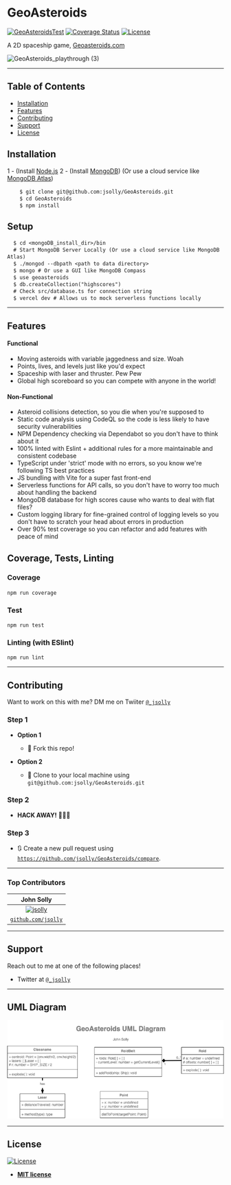 # GeoAsteroids
[![GeoAsteroidsTest](https://github.com/jsolly/GeoAsteroids/actions/workflows/GeoAsteroidsTest.yml/badge.svg)](https://github.com/jsolly/GeoAsteroids/actions/workflows/GeoAsteroidsTest.yml)
[![Coverage Status](https://coveralls.io/repos/github/jsolly/GeoAsteroids/badge.svg?branch=main)](https://coveralls.io/github/jsolly/GeoAsteroids?branch=main)
[![License](http://img.shields.io/:license-mit-blue.svg?style=flat-square)](http://badges.mit-license.org)

A 2D spaceship game, <a href="https://geoasteroids.com" target="_blank" >Geoasteroids.com</a>

![GeoAsteroids_playthrough (3)](https://user-images.githubusercontent.com/9572232/179308016-71265497-1d05-4750-bfd5-0f336cf7ae77.gif)

---

## Table of Contents

- [Installation](#installation)
- [Features](#features)
- [Contributing](#contributing)
- [Support](#support)
- [License](#license)

## Installation

1 - (Install <a href="https://nodejs.org/en/" rel="noopener noreferrer">Node.js</a>
2 - (Install <a href="https://www.mongodb.com/try/download/community" rel="noopener noreferrer">MongoDB</a>) (Or use a cloud service like <a href="https://www.mongodb.com/cloud/atlas" rel="noopener noreferrer">MongoDB Atlas</a>)

```shell
    $ git clone git@github.com:jsolly/GeoAsteroids.git
    $ cd GeoAsteroids
    $ npm install
```

## Setup

```shell
  $ cd <mongoDB_install_dir>/bin
  # Start MongoDB Server Locally (Or use a cloud service like MongoDB Atlas)
  $ ./mongod --dbpath <path to data directory>
  $ mongo # Or use a GUI like MongoDB Compass
  $ use geoasteroids
  $ db.createCollection("highscores")
  # Check src/database.ts for connection string
  $ vercel dev # Allows us to mock serverless functions locally
```

---

## Features

#### Functional

- Moving asteroids with variable jaggedness and size. Woah
- Points, lives, and levels just like you'd expect
- Spaceship with laser and thruster. Pew Pew
- Global high scoreboard so you can compete with anyone in the world!

#### Non-Functional

- Asteroid collisions detection, so you die when you're supposed to
- Static code analysis using CodeQL so the code is less likely to have security vulnerabilities
- NPM Dependency checking via Dependabot so you don't have to think about it
- 100% linted with Eslint + additional rules for a more maintainable and consistent codebase
- TypeScript under 'strict' mode with no errors, so you know we're following TS best practices
- JS bundling with Vite for a super fast front-end
- Serverless functions for API calls, so you don't have to worry too much about handling the backend
- MongoDB database for high scores cause who wants to deal with flat files?
- Custom logging library for fine-grained control of logging levels so you don't have to scratch your head about errors in production
- Over 90% test coverage so you can refactor and add features with peace of mind

## Coverage, Tests, Linting

### Coverage

```shell
npm run coverage
```

### Test

```shell
npm run test
```

### Linting (with ESlint)

```shell
npm run lint
```

---

## Contributing

Want to work on this with me? DM me on Twiiter <a href="https://twitter.com/_jsolly" target="_blank">`@_jsolly`</a>

### Step 1

- **Option 1**

  - 🍴 Fork this repo!

- **Option 2**
  - 👯 Clone to your local machine using `git@github.com:jsolly/GeoAsteroids.git`

### Step 2

- **HACK AWAY!** 🔨🔨🔨

### Step 3

- 🔃 Create a new pull request using <a href="https://github.com/jsolly/GeoAsteroids/compare" target="_blank">`https://github.com/jsolly/GeoAsteroids/compare`</a>.

---

### Top Contributors

| John Solly |
| :---:
| [![jsolly](https://avatars1.githubusercontent.com/u/9572232?v=3&s=200)](https://github.com/jsolly)
| <a href="https://github.com/jsolly" target="_blank">`github.com/jsolly`</a> |

---

## Support

Reach out to me at one of the following places!

- Twitter at <a href="https://twitter.com/_jsolly" target="_blank">`@_jsolly`</a>

---

## UML Diagram

<img src="config/geoAsteroidsUML.png" alt="GeoAsteroids UML diagram"></img>

---

## License

[![License](http://img.shields.io/:license-mit-blue.svg?style=flat-square)](http://badges.mit-license.org)

- **[MIT license](http://opensource.org/licenses/mit-license.php)**
